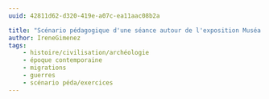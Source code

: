 ```yaml
---
uuid: 42811d62-d320-419e-a07c-ea11aac08b2a

title: "Scénario pédagogique d'une séance autour de l'exposition Muséa "Comme les rayons diffractés d'une étoile""
author: IreneGimenez
tags:
    - histoire/civilisation/archéologie
    - époque contemporaine
    - migrations
    - guerres
    - scénario péda/exercices
---
```

